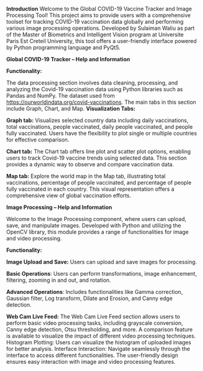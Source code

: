 **Introduction**
Welcome to the Global COVID-19 Vaccine Tracker and Image Processing Tool! This project aims to provide users with a comprehensive toolset for tracking COVID-19 vaccination data globally and performing various image processing operations. Developed by Sulaiman Waliu as part of the Master of Biometrics and Intelligent Vision program at Universite Paris Est Creteil University, this tool offers a user-friendly interface powered by Python programming language and PyQt5.


**Global COVID-19 Tracker – Help and Information**

**Functionality:**

The data processing section involves data cleaning, processing, and analyzing the Covid-19 vaccination data using Python libraries such as Pandas and NumPy. 
The dataset used from https://ourworldindata.org/covid-vaccinations. The main tabs in this section include Graph, Chart, and Map.
**Visualization Tabs:**

**Graph tab:** Visualizes selected country data including daily vaccinations, total vaccinations, people vaccinated, daily people vaccinated, and people fully vaccinated. Users have the flexibility to plot single or multiple countries for effective comparison.

**Chart tab:** The Chart tab offers line plot and scatter plot options, enabling users to track Covid-19 vaccine trends using selected data. This section provides a dynamic way to observe and compare vaccination data.

**Map tab:** Explore the world map in the Map tab, illustrating total vaccinations, percentage of people vaccinated, and percentage of people fully vaccinated in each country. This visual representation offers a comprehensive view of global vaccination efforts.

 
 **Image Processing – Help and Information**
 
Welcome to the Image Processing component, where users can upload, save, and manipulate images. Developed with Python and utilizing the OpenCV library, this module provides a range of functionalities for image and video processing.

**Functionality:**

**Image Upload and Save:** Users can upload and save images for processing.

**Basic Operations**: Users can perform transformations, image enhancement, filtering, zooming in and out, and rotation.

**Advanced Operations**: Includes functionalities like Gamma correction, Gaussian filter, Log transform, Dilate and Erosion, and Canny edge detection.

**Web Cam Live Feed:** The Web Cam Live Feed section allows users to perform basic video processing tasks, including grayscale conversion, Canny edge detection, Otsu thresholding, and more. A comparison feature is available to visualize the impact of different video processing techniques.
Histogram Plotting: Users can visualize the histogram of uploaded images for better analysis.
Interface Interaction: Navigate seamlessly through the interface to access different functionalities. The user-friendly design ensures easy interaction with image and video processing features.
